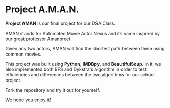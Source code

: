 # Project A.M.A.N.

**Project AMAN** is our final project for our DSA Class.

AMAN stands for Automated Movie Actor Nexus and its name inspired by our great professor Amanpreet 

Given any two actors,
AMAN will find the shortest path between them using common movies.

This project was built using **Python**, **IMDBpy**, and **BeautifulSoup**. In it, we also implemented both BFS and Dykstra's algorithm in order to test efficiencies and differences between the two algorithms for our school project.

Fork the repository and try it out for yourself.

We hope you enjoy it!

